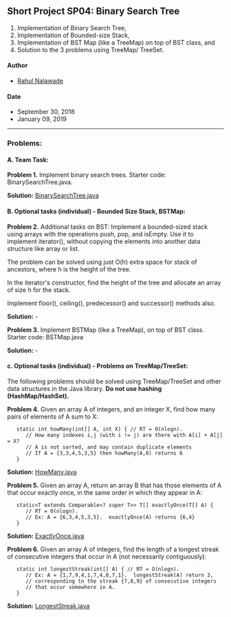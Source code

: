 ## Short Project SP04: Binary Search Tree

1. Implementation of Binary Search Tree,
2. Implementation of Bounded-size Stack, 
3. Implementation of BST Map (like a TreeMap) on top of BST class, and 
4. Solution to the 3 problems using TreeMap/ TreeSet. 

#### Author
* [Rahul Nalawade](https://github.com/rahul1947)

#### Date
* September 30, 2018
* January 09, 2019

_______________________________________________________________________________
### Problems:

#### A. Team Task: 

**Problem 1.** 
   Implement binary search trees.  Starter code: BinarySearchTree.java.
   
**Solution:** [BinarySearchTree.java]()

#### B. Optional tasks (individual) - Bounded Size Stack, BSTMap: 

**Problem 2.** 
   Additional tasks on BST:
   Implement a bounded-sized stack using arrays with the operations push, pop, and isEmpty.
   Use it to implement iterator(), without copying the elements into another data structure
   like array or list. 
   
   The problem can be solved using just O(h) extra space for stack of ancestors,
   where h is the height of the tree.  
   
   In the iterator's constructor, find the height of the tree and allocate an array of 
   size h for the stack.
   
   Implement floor(), ceiling(), predecessor() and successor() methods also.

**Solution:** -
 
**Problem 3.**
   Implement BSTMap (like a TreeMap), on top of BST class.  Starter code: BSTMap.java
   
**Solution:** - 

#### c. Optional tasks (individual) - Problems on TreeMap/TreeSet: 

The following problems should be solved using TreeMap/TreeSet and other data structures
in the Java library. **Do not use hashing (HashMap/HashSet).**

**Problem 4.** 
   Given an array A of integers, and an integer X, find how many pairs of 
   elements of A sum to X:
```
   static int howMany(int[] A, int X) { // RT = O(nlogn).
      // How many indexes i,j (with i != j) are there with A[i] + A[j] = X?
      // A is not sorted, and may contain duplicate elements
      // If A = {3,3,4,5,3,5} then howMany(A,8) returns 6
   }
```
**Solution:** [HowMany.java](https://github.com/rahul1947/SP06-Applications-of-Hashing/blob/master/HowMany.java)


**Problem 5.**
   Given an array A, return an array B that has those elements of A that
   occur exactly once, in the same order in which they appear in A:
```
   static<T extends Comparable<? super T>> T[] exactlyOnce(T[] A) { 
      // RT = O(nlogn).
      // Ex: A = {6,3,4,5,3,5}.  exactlyOnce(A) returns {6,4}
   }
```
**Solution:** [ExactlyOnce.java](https://github.com/rahul1947/SP06-Applications-of-Hashing/blob/master/ExactlyOnce.java)


**Problem 6.** 
   Given an array A of integers, find the length of a longest streak of
   consecutive integers that occur in A (not necessarily contiguously):
```
   static int longestStreak(int[] A) { // RT = O(nlogn).
      // Ex: A = {1,7,9,4,1,7,4,8,7,1}.  longestStreak(A) return 3,
      // corresponding to the streak {7,8,9} of consecutive integers
      // that occur somewhere in A.
   }
```
**Solution:** [LongestStreak.java](https://github.com/rahul1947/SP06-Applications-of-Hashing/blob/master/LongestStreak.java)
